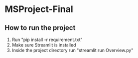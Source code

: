 # MSProject-Final
## How to run the project
1. Run "pip install -r requirement.txt"
2. Make sure Streamlit is installed
3. Inside the project directory run "streamlit run Overview.py" 
